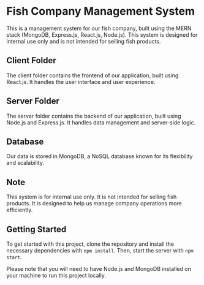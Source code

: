 # Fish Company Management System

This is a management system for our fish company, built using the MERN stack (MongoDB, Express.js, React.js, Node.js). This system is designed for internal use only and is not intended for selling fish products.

## Client Folder

The client folder contains the frontend of our application, built using React.js. It handles the user interface and user experience.

## Server Folder

The server folder contains the backend of our application, built using Node.js and Express.js. It handles data management and server-side logic.

## Database

Our data is stored in MongoDB, a NoSQL database known for its flexibility and scalability.

## Note

This system is for internal use only. It is not intended for selling fish products. It is designed to help us manage company operations more efficiently.

## Getting Started

To get started with this project, clone the repository and install the necessary dependencies with `npm install`. Then, start the server with `npm start`.

Please note that you will need to have Node.js and MongoDB installed on your machine to run this project locally.
